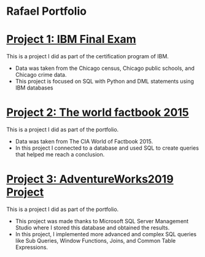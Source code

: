 # Rafael Portfolio


# [Project 1: IBM Final Exam](https://github.com/rafaelanguiano/PORTFOLIO_RAFAEL/blob/53aa5c358a5506169ca503ee7d0cf1e15542da19/DB0201EN-PeerAssign-v5.ipynb)

This is a project I did as part of the certification program of IBM.

* Data was taken from the Chicago census, Chicago public schools, and Chicago crime data.
* This project is focused on SQL with Python and DML statements using IBM databases

# [Project 2: The world factbook 2015](https://github.com/rafaelanguiano/PORTFOLIO_RAFAEL/blob/650691a612771390f1104d25e250c863dadeac12/TWFB_2015(1).ipynb)

This is a project I did as part of the portfolio.

* Data was taken from The CIA World of Factbook 2015.
* In this project I connected to a database and used SQL to create queries that helped me reach a conclusion.

# [Project 3: AdventureWorks2019 Project](https://github.com/rafaelanguiano/PORTFOLIO_RAFAEL/blob/0f128d52c9c3e15317fd40f83e3f07c0e75455c3/AdventureWorks_Rafael_Proyect4.ipynb)

This is a project I did as part of the portfolio.

* This project was made thanks to Microsoft SQL Server Management Studio where I stored this database and obtained the results.
* In this project, I implemented more advanced and complex SQL queries like Sub Queries, Window Functions, Joins, and Common Table Expressions.
